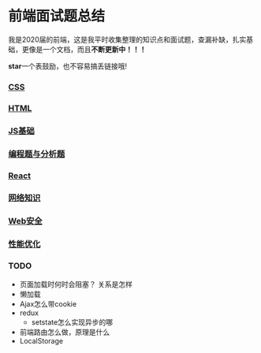 # 前端面试题总结

我是2020届的前端，这是我平时收集整理的知识点和面试题，查漏补缺，扎实基础，更像是一个文档，而且**不断更新中！！！**

**star**一个表鼓励，也不容易搞丢链接哦!


### [CSS](CSS/README.md)

### [HTML](HTML/README.md)

### [JS基础](JS基础/README.md)

### [编程题与分析题](编程题与分析题/README.md)

### [React](React/README.md)

### [网络知识](网络/README.md)

### [Web安全](Web安全/README.md)

### [性能优化](性能优化/README.md)

### TODO
- 页面加载时何时会阻塞？ 关系是怎样
- 懒加载
- Ajax怎么带cookie
- redux
  - setstate怎么实现异步的哪
- 前端路由怎么做，原理是什么 
- LocalStorage